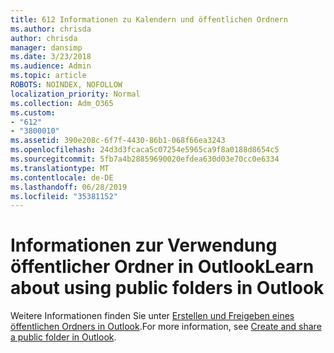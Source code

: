```yaml
---
title: 612 Informationen zu Kalendern und öffentlichen Ordnern
ms.author: chrisda
author: chrisda
manager: dansimp
ms.date: 3/23/2018
ms.audience: Admin
ms.topic: article
ROBOTS: NOINDEX, NOFOLLOW
localization_priority: Normal
ms.collection: Adm_O365
ms.custom:
- "612"
- "3800010"
ms.assetid: 390e208c-6f7f-4430-86b1-068f66ea3243
ms.openlocfilehash: 24d3d3fcaca5c07254e5965ca9f8a0188d8654c5
ms.sourcegitcommit: 5fb7a4b28859690020efdea630d03e70cc0e6334
ms.translationtype: MT
ms.contentlocale: de-DE
ms.lasthandoff: 06/28/2019
ms.locfileid: "35381152"
---
```

# <a name="learn-about-using-public-folders-in-outlook"></a><span data-ttu-id="4cb62-102">Informationen zur Verwendung öffentlicher Ordner in Outlook</span><span class="sxs-lookup"><span data-stu-id="4cb62-102">Learn about using public folders in Outlook</span></span>

<span data-ttu-id="4cb62-103">Weitere Informationen finden Sie unter [Erstellen und Freigeben eines öffentlichen Ordners in Outlook](https://support.office.com/article/a2835011-d524-4a5c-a207-05c159bb2a97).</span><span class="sxs-lookup"><span data-stu-id="4cb62-103">For more information, see [Create and share a public folder in Outlook](https://support.office.com/article/a2835011-d524-4a5c-a207-05c159bb2a97).</span></span>
